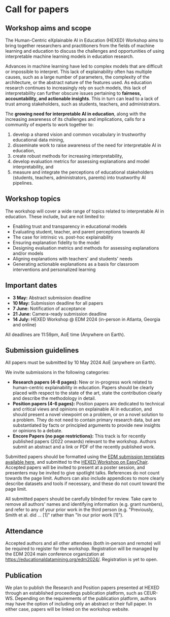 # Call for papers


## Workshop aims and scope

The Human-Centric eXplainable AI in Education (HEXED) Workshop aims to bring together researchers and practitioners from the fields of machine learning and education to discuss the challenges and opportunities of using interpretable machine learning models in education research.

Advances in machine learning have led to complex models that are difficult or impossible to interpret. This lack of explainability often has multiple causes, such as a large number of parameters, the complexity of the architecture, or the abstract nature of the features used. As education research continues to increasingly rely on such models, this lack of interpretability can further obscure issues pertaining to **fairness, accountability, and actionable insights**. This in turn can lead to a lack of trust among stakeholders, such as students, teachers, and administrators.

The **growing need for interpretable AI in education**, along with the increasing awareness of its challenges and implications, calls for a community of experts to work together to:

1. develop a shared vision and common vocabulary in trustworthy educational data mining,
2. disseminate work to raise awareness of the need for interpretable AI in education,
3. create robust methods for increasing interpretability,
4. develop evaluation metrics for assessing explanations and model interpretability, and
5. measure and integrate the perceptions of educational stakeholders (students, teachers, administrators, parents) into trustworthy AI pipelines.


## Workshop topics

The workshop will cover a wide range of topics related to interpretable AI in education. These include, but are not limited to:

- Enabling trust and transparency in educational models
- Evaluating student, teacher, and parent perceptions towards AI
- The case for intrinsic vs. post-hoc explainability
- Ensuring explanation fidelity to the model
- Designing evaluation metrics and methods for assessing explanations and/or models
- Aligning explanations with teachers' and students' needs
- Generating actionable explanations as a basis for classroom interventions and personalized learning


## Important dates

- **3 May:** Abstract submission deadline
- **10 May:** Submission deadline for all papers
- **7 June:** Notification of acceptance
- **21 June:** Camera-ready submission deadline
- **14 July:** HEXED Workshop @ EDM 2024 (in-person in Atlanta, Georgia and online)

All deadlines are 11:59pm, AoE time (Anywhere on Earth).


## Submission guidelines

All papers must be submitted by 10 May 2024 AoE (anywhere on Earth).

We invite submissions in the following categories:

- **Research papers (4-8 pages):** New or in-progress work related to human-centric explainability in education. Papers should be clearly placed with respect to the state of the art, state the contribution clearly and describe the methodology in detail.
- **Position papers (4-6 pages):** Position papers are dedicated to technical and critical views and opinions on explainable AI in education, and should present a novel viewpoint on a problem, or on a novel solution to a problem. They do not need to contain primary research data, but are substantiated by facts or principled arguments to provide new insights or opinions to a debate.
- **Encore Papers (no page restrictions):** This track is for recently published papers (2022 onwards) relevant to the workshop. Authors submit an abstract and a link or PDF of the recently published work.

Submitted papers should be formatted using the [EDM submission templates available here](https://educationaldatamining.org/edm2024/instructions-for-authors/), and submitted to the [HEXED Workshop on EasyChair](https://easychair.org/my/conference?conf=hexed2024). Accepted papers will be invited to present at a poster session, and presenters may be invited to give spotlight talks. References do not count towards the page limit. Authors can also include appendices to more clearly describe datasets and tools if necessary, and these do not count toward the page limit.

All submitted papers should be carefully blinded for review. Take care to remove all authors' names and identifying information (e.g. grant numbers), and refer to any of your prior work in the third person (e.g. "Previously, Smith et al. did ... [1]" rather than "In our prior work [1]").


## Attendance

Accepted authors and all other attendees (both in-person and remote) will be required to register for the workshop. Registration will be managed by the EDM 2024 main conference organization at <https://educationaldatamining.org/edm2024/>. Registration is yet to open.


## Publication

We plan to publish the Research and Position papers presented at HEXED through an established proceedings publication platform, such as CEUR-WS. Depending on the requirements of the publication platform, authors may have the option of including only an abstract or their full paper. In either case, papers will be linked on the workshop website.
